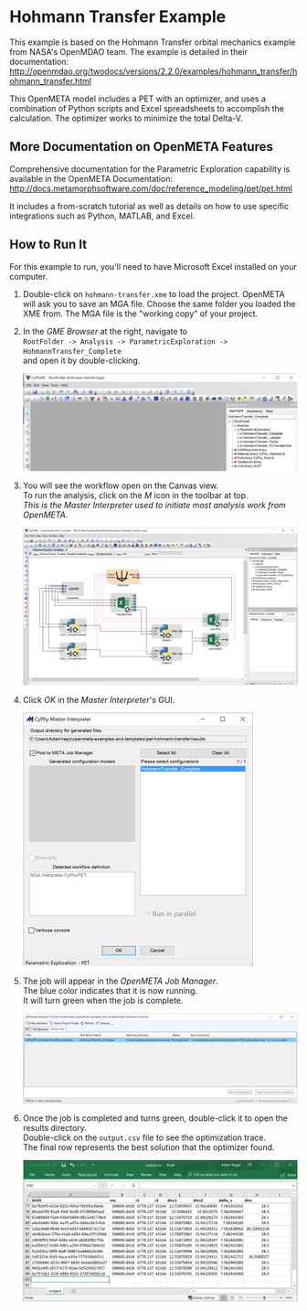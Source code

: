 # Hohmann Transfer Example
This example is based on the Hohmann Transfer orbital mechanics example from NASA's OpenMDAO team. The example is detailed in their documentation:
http://openmdao.org/twodocs/versions/2.2.0/examples/hohmann_transfer/hohmann_transfer.html

This OpenMETA model includes a PET with an optimizer, and uses a combination of Python scripts and Excel spreadsheets to accomplish the calculation. The optimizer works to minimize the total Delta-V.

## More Documentation on OpenMETA Features
Comprehensive documentation for the Parametric Exploration capability is available in the OpenMETA Documentation:
http://docs.metamorphsoftware.com/doc/reference_modeling/pet/pet.html

It includes a from-scratch tutorial as well as details on how to use specific integrations such as Python, MATLAB, and Excel.

## How to Run It
For this example to run, you'll need to have Microsoft Excel installed on your computer.

1. Double-click on `hohmann-transfer.xme` to load the project. OpenMETA will ask you to save an MGA file. Choose the same folder you loaded the XME from. The MGA file is the "working copy" of your project.
2. In the *GME Browser* at the right, navigate to
   <br>`RootFolder -> Analysis -> ParametricExploration -> HohmannTransfer_Complete`
   <br>and open it by double-clicking.
   
   ![navigation](doc/tree_navigation.png)

3. You will see the workflow open on the Canvas view.
   <br>To run the analysis, click on the *M* icon in the toolbar at top. 
   <br>_This is the *Master Interpreter* used to initiate most analysis work from OpenMETA._

   ![mi](doc/master-interpreter.png)
   
4. Click *OK* in the *Master Interpreter*'s GUI.

   ![mi-ui](doc/master-interpreter-gui.png)
   
5. The job will appear in the *OpenMETA Job Manager*. 
   <br>The blue color indicates that it is now running. 
   <br>It will turn green when the job is complete.

   ![mi-rb](doc/results-browser-new-job.png)
   
6. Once the job is completed and turns green, double-click it to open the results directory.
   <br>Double-click on the `output.csv` file to see the optimization trace.
   <br>The final row represents the best solution that the optimizer found.
   
   ![excel](doc/excel.png)
